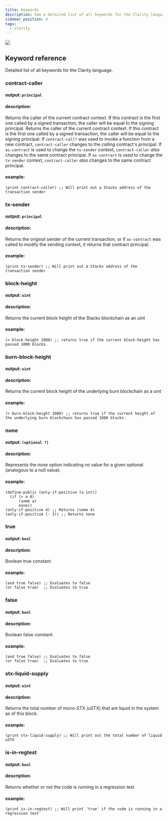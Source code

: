 ```yaml
---
title: Keywords
description: See a detailed list of all keywords for the Clarity language.
sidebar_position: 4
tags:
  - clarity
---
```


![](/img/keywords.jpg)

## Keyword reference

Detailed list of all keywords for the Clarity language.

### contract-caller

#### output: `principal`

#### description:

Returns the caller of the current contract context. If this contract is the first one called by a signed transaction, the caller will be equal to the signing principal. Returns the caller of the current contract context. If this contract is the first one called by a signed transaction, the caller will be equal to the signing principal. If `contract-call?` was used to invoke a function from a new contract, `contract-caller` changes to the _calling_ contract's principal. If `as-contract` is used to change the `tx-sender` context, `contract-caller` _also_ changes to the same contract principal. If `as-contract` is used to change the `tx-sender` context, `contract-caller` _also_ changes to the same contract principal.

#### example:

```clarity
(print contract-caller) ;; Will print out a Stacks address of the transaction sender
```

### tx-sender

#### output: `principal`

#### description:

Returns the original sender of the current transaction, or if `as-contract` was called to modify the sending context, it returns that contract principal.

#### example:

```clarity
(print tx-sender) ;; Will print out a Stacks address of the transaction sender
```

### block-height

#### output: `uint`

#### description:

Returns the current block height of the Stacks blockchain as an uint

#### example:

```clarity
(> block-height 1000) ;; returns true if the current block-height has passed 1000 blocks.
```

### burn-block-height

#### output: `uint`

#### description:

Returns the current block height of the underlying burn blockchain as a uint

#### example:

```clarity
(> burn-block-height 1000) ;; returns true if the current height of the underlying burn blockchain has passed 1000 blocks.
```

### none

#### output: `(optional ?)`

#### description:

Represents the _none_ option indicating no value for a given optional (analogous to a null value).

#### example:

```clarity
(define-public (only-if-positive (a int))
  (if (> a 0)
      (some a)
      none))
(only-if-positive 4) ;; Returns (some 4)
(only-if-positive (- 3)) ;; Returns none
```

### true

#### output: `bool`

#### description:

Boolean true constant.

#### example:

```clarity
(and true false) ;; Evaluates to false
(or false true)  ;; Evaluates to true
```

### false

#### output: `bool`

#### description:

Boolean false constant.

#### example:

```clarity
(and true false) ;; Evaluates to false
(or false true)  ;; Evaluates to true
```

### stx-liquid-supply

#### output: `uint`

#### description:

Returns the total number of micro-STX (uSTX) that are liquid in the system as of this block.

#### example:

```clarity
(print stx-liquid-supply) ;; Will print out the total number of liquid uSTX
```

### is-in-regtest

#### output: `bool`

#### description:

Returns whether or not the code is running in a regression test

#### example:

```clarity
(print is-in-regtest) ;; Will print 'true' if the code is running in a regression test
```
